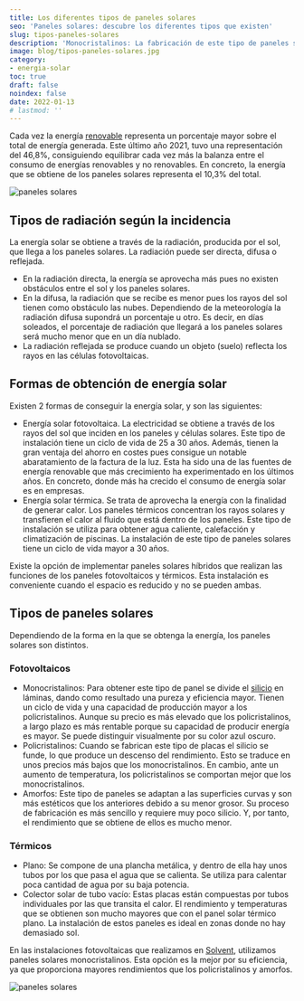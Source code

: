 ```yaml
---
title: Los diferentes tipos de paneles solares
seo: 'Paneles solares: descubre los diferentes tipos que existen'
slug: tipos-paneles-solares
description: 'Monocristalinos: La fabricación de este tipo de paneles solares consiste en dividir el silicio en láminas, lo que da una pureza y eficiencia mayor.'
image: blog/tipos-paneles-solares.jpg
category:
- energia-solar
toc: true
draft: false
noindex: false
date: 2022-01-13
# lastmod: ''
---
```

Cada vez la energía [renovable](/importancia-energias-renovables/) representa un porcentaje mayor sobre el total de energía generada. Este último año 2021, tuvo una representación del 46,8%, consiguiendo equilibrar cada vez más la balanza entre el consumo de energías renovables y no renovables. En concreto, la energía que se obtiene de los paneles solares representa el 10,3% del total.

![paneles solares](blog/consumo-energia-2021.png)

## Tipos de radiación según la incidencia

La energía solar se obtiene a través de la radiación, producida por el sol, que llega a los paneles solares. La radiación puede ser directa, difusa o reflejada.

- En la radiación directa, la energía se aprovecha más pues no existen obstáculos entre el sol y los paneles solares.
- En la difusa, la radiación que se recibe es menor pues los rayos del sol tienen como obstáculo las nubes. Dependiendo de la meteorología la radiación difusa supondrá un porcentaje u otro. Es decir, en días soleados, el porcentaje de radiación que llegará a los paneles solares será mucho menor que en un día nublado.
- La radiación reflejada se produce cuando un objeto (suelo) reflecta los rayos en las células fotovoltaicas.

## Formas de obtención de energía solar

Existen 2 formas de conseguir la energía solar, y son las siguientes:

- Energía solar fotovoltaica. La electricidad se obtiene a través de los rayos del sol que inciden en los paneles y células solares. Este tipo de instalación tiene un ciclo de vida de 25 a 30 años. Además, tienen la gran ventaja del ahorro en costes pues consigue un notable abaratamiento de la factura de la luz. Esta ha sido una de las fuentes de energía renovable que más crecimiento ha experimentado en los últimos años. En concreto, donde más ha crecido el consumo de energía solar es en empresas.
- Energía solar térmica. Se trata de aprovecha la energía con la finalidad de generar calor. Los paneles térmicos concentran los rayos solares y transfieren el calor al fluido que está dentro de los paneles. Este tipo de instalación se utiliza para obtener agua caliente, calefacción y climatización de piscinas. La instalación de este tipo de paneles solares tiene un ciclo de vida mayor a 30 años.

Existe la opción de implementar paneles solares híbridos que realizan las funciones de los paneles fotovoltaicos y térmicos. Esta instalación es conveniente cuando el espacio es reducido y no se pueden ambas.

## Tipos de paneles solares

Dependiendo de la forma en la que se obtenga la energía, los paneles solares son distintos.

### Fotovoltaicos

- Monocristalinos: Para obtener este tipo de panel se divide el [silicio](https://solar-energia.net/energia-solar-fotovoltaica/elementos/panel-fotovoltaico/celula-fotovoltaica/silicio) en láminas, dando como resultado una pureza y eficiencia mayor. Tienen un ciclo de vida y una capacidad de producción mayor a los policristalinos. Aunque su precio es más elevado que los policristalinos, a largo plazo es más rentable porque su capacidad de producir energía es mayor. Se puede distinguir visualmente por su color azul oscuro.
- Policristalinos: Cuando se fabrican este tipo de placas el silicio se funde, lo que produce un descenso del rendimiento. Esto se traduce en unos precios más bajos que los monocristalinos. En cambio, ante un aumento de temperatura, los policristalinos se comportan mejor que los monocristalinos.
- Amorfos: Este tipo de paneles se adaptan a las superficies curvas y son más estéticos que los anteriores debido a su menor grosor. Su proceso de fabricación es más sencillo y requiere muy poco silicio. Y, por tanto, el rendimiento que se obtiene de ellos es mucho menor.

### Térmicos

- Plano: Se compone de una plancha metálica, y dentro de ella hay unos tubos por los que pasa el agua que se calienta. Se utiliza para calentar poca cantidad de agua por su baja potencia.
- Colector solar de tubo vacío: Estas placas están compuestas por tubos individuales por las que transita el calor. El rendimiento y temperaturas que se obtienen son mucho mayores que con el panel solar térmico plano. La instalación de estos paneles es ideal en zonas donde no hay demasiado sol.

En las instalaciones fotovoltaicas que realizamos en [Solvent](/autoconsumo-fotovoltaico/), utilizamos paneles solares monocristalinos. Esta opción es la mejor por su eficiencia, ya que proporciona mayores rendimientos que los policristalinos y amorfos.

![paneles solares](blog/paneles-solares.jpg)
